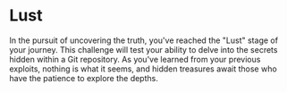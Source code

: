 # Lust
In the pursuit of uncovering the truth, you've reached the "Lust" stage of your journey. This challenge will test your ability to delve into the secrets hidden within a Git repository. As you've learned from your previous exploits, nothing is what it seems, and hidden treasures await those who have the patience to explore the depths.
